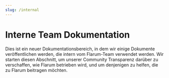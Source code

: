 ```yaml
---
slug: /internal
---
```


# Interne Team Dokumentation

Dies ist ein neuer Dokumentationsbereich, in dem wir einige Dokumente veröffentlichen werden, die intern vom Flarum-Team verwendet werden. Wir starten diesen Abschnitt, um unserer Community Transparenz darüber zu verschaffen, wie Flarum betrieben wird, und um denjenigen zu helfen, die zu Flarum beitragen möchten.
